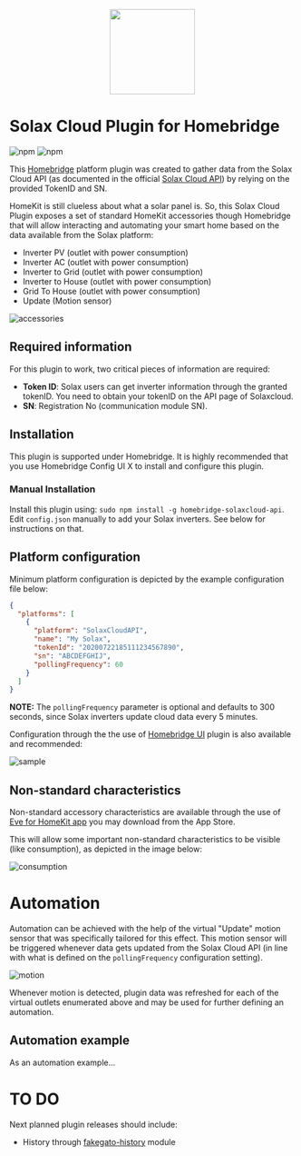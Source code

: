 
<p align="center">

<img src="https://github.com/homebridge/branding/raw/master/logos/homebridge-wordmark-logo-vertical.png" width="150">

</p>


# Solax Cloud Plugin for Homebridge

![npm](https://badgen.net/npm/v/homebridge-solaxcloud-api) ![npm](https://badgen.net/npm/dt/homebridge-solaxcloud-api)


This [Homebridge](https://homebridge.io/) platform plugin was created to gather data from the Solax Cloud API (as documented in the official [Solax Cloud API](https://www.eu.solaxcloud.com/phoebus/resource/files/userGuide/Solax_API_for_End-user_V1.0.pdf)) by relying on the provided TokenID and SN.

HomeKit is still clueless about what a solar panel is. So, this Solax Cloud Plugin exposes a set of standard HomeKit accessories though Homebridge that will allow interacting and automating your smart home based on the data available from the Solax platform:

- Inverter PV (outlet with power consumption)
- Inverter AC (outlet with power consumption)
- Inverter to Grid (outlet with power consumption)
- Inverter to House (outlet with power consumption)
- Grid To House (outlet with power consumption)
- Update (Motion sensor)

![accessories](images/plugin-accessories-home.png)
 
## Required information

For this plugin to work, two critical pieces of information are required: 

- **Token ID**: Solax users can get inverter information through the granted tokenID. You need to obtain your tokenID on the API page of Solaxcloud.
- **SN**: Registration No (communication module SN).

## Installation

This plugin is supported under Homebridge. It is highly recommended that you use Homebridge Config UI X to install and configure this plugin.

### Manual Installation

Install this plugin using: `sudo npm install -g homebridge-solaxcloud-api`.
Edit `config.json` manually to add your Solax inverters. See below for instructions on that.

## Platform configuration

Minimum platform configuration is depicted by the example configuration file below:

```json
{
  "platforms": [
    {
      "platform": "SolaxCloudAPI",
      "name": "My Solax",
      "tokenId": "20200722185111234567890",
      "sn": "ABCDEFGHIJ",
      "pollingFrequency": 60
    }
  ]
}
```
**NOTE:** The `pollingFrequency` parameter is optional and defaults to 300 seconds, since Solax inverters update cloud data every 5 minutes.

Configuration through the the use of [Homebridge UI](https://github.com/oznu/homebridge-config-ui-x) plugin is also available and recommended:

![sample](images/homebridge-ui.png)

## Non-standard characteristics

Non-standard accessory characteristics are available through the use of [Eve for HomeKit app](https://apps.apple.com/us/app/eve-for-homekit/id917695792) you may download from the App Store.

This will allow some important non-standard characteristics to be visible (like consumption), as depicted in the image below:

![consumption](images/plugin-outlet-consumption.png)

# Automation

Automation can be achieved with the help of the virtual "Update" motion sensor that was specifically tailored for this effect. This motion sensor will be triggered whenever data gets updated from the Solax Cloud API (in line with what is defined on the `pollingFrequency` configuration setting). 

![motion](images/plugin-accessories-eve.png)

Whenever motion is detected, plugin data was refreshed for each of the virtual outlets enumerated above and may be used for further defining an automation.

## Automation example

As an automation example...

# TO DO

Next planned plugin releases should include:

- History through [fakegato-history](https://github.com/simont77/fakegato-history) module
